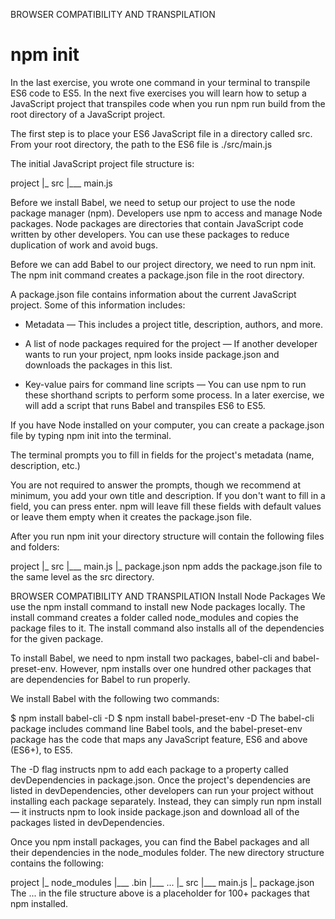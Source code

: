 BROWSER COMPATIBILITY AND TRANSPILATION
# npm init
In the last exercise, you wrote one command in your terminal to transpile ES6 code to ES5. In the next five exercises you will learn how to setup a JavaScript project that transpiles code when you run npm run build from the root directory of a JavaScript project.

The first step is to place your ES6 JavaScript file in a directory called src. From your root directory, the path to the ES6 file is ./src/main.js

The initial JavaScript project file structure is:

project
|_ src
|___ main.js

Before we install Babel, we need to setup our project to use the node package manager (npm). Developers use npm to access and manage Node packages. Node packages are directories that contain JavaScript code written by other developers. You can use these packages to reduce duplication of work and avoid bugs.

Before we can add Babel to our project directory, we need to run npm init. The npm init command creates a package.json file in the root directory.

A package.json file contains information about the current JavaScript project. Some of this information includes:

- Metadata — This includes a project title, description, authors, and more.

- A list of node packages required for the project — If another developer wants to run your project, npm looks inside package.json and downloads the packages in this list.

- Key-value pairs for command line scripts — You can use npm to run these shorthand scripts to perform some process. In a later exercise, we will add a script that runs Babel and transpiles ES6 to ES5.

If you have Node installed on your computer, you can create a package.json file by typing npm init into the terminal.

The terminal prompts you to fill in fields for the project's metadata (name, description, etc.)

You are not required to answer the prompts, though we recommend at minimum, you add your own title and description. If you don't want to fill in a field, you can press enter. npm will leave fill these fields with default values or leave them empty when it creates the package.json file.

After you run npm init your directory structure will contain the following files and folders:

project
|_ src
|___ main.js
|_ package.json
npm adds the package.json file to the same level as the src directory. 

BROWSER COMPATIBILITY AND TRANSPILATION
Install Node Packages
We use the npm install command to install new Node packages locally. The install command creates a folder called node_modules and copies the package files to it. The install command also installs all of the dependencies for the given package.

To install Babel, we need to npm install two packages, babel-cli and babel-preset-env. However, npm installs over one hundred other packages that are dependencies for Babel to run properly.

We install Babel with the following two commands:

$ npm install babel-cli -D
$ npm install babel-preset-env -D
The babel-cli package includes command line Babel tools, and the babel-preset-env package has the code that maps any JavaScript feature, ES6 and above (ES6+), to ES5.

The -D flag instructs npm to add each package to a property called devDependencies in package.json. Once the project's dependencies are listed in devDependencies, other developers can run your project without installing each package separately. Instead, they can simply run npm install — it instructs npm to look inside package.json and download all of the packages listed in devDependencies.

Once you npm install packages, you can find the Babel packages and all their dependencies in the node_modules folder. The new directory structure contains the following:

project
|_ node_modules
|___ .bin
|___ ...
|_ src
|___ main.js
|_ package.json
The ... in the file structure above is a placeholder for 100+ packages that npm installed.